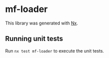 # mf-loader

This library was generated with [Nx](https://nx.dev).

## Running unit tests

Run `nx test mf-loader` to execute the unit tests.
